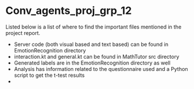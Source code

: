 # Conv_agents_proj_grp_12

Listed below is a list of where to find the important files mentioned in the project report.

 - Server code (both visual based and text based) can be found in EmotionRecognition directory
 - interaction.kt and general.kt can be found in MathTutor src directory
 - Generated labels are in the EmotionRecognition directory as well
 - Analysis has information related to the questionnaire used and a Python script to get the t-test results
 -
